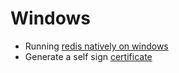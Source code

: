 # Windows

- Running [redis natively on windows](redis.md)
- Generate a self sign [certificate](cerificate.md)

